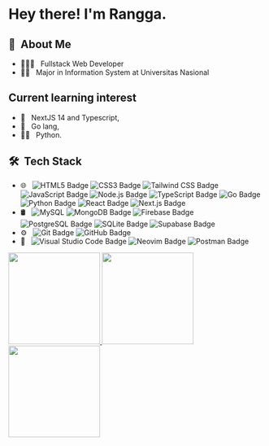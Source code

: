 <h1> Hey there! I'm Rangga.</h1>

<h2>👦 &nbsp;About Me </h2>

- 👨🏻‍💻 &nbsp; Fullstack Web Developer
- 🧑‍🏫 &nbsp; Major in Information System at Universitas Nasional


<h2>Current learning interest</h2>

- 🤖 &nbsp; NextJS 14 and Typescript,
- 🤔 &nbsp; Go lang,
- 🙇🏻 &nbsp; Python.

<h2> 🛠 &nbsp;Tech Stack</h2>

- 🌐 &nbsp;
  ![HTML5 Badge](https://img.shields.io/badge/HTML5-E34F26?logo=html5&logoColor=fff&style=flat)
  ![CSS3 Badge](https://img.shields.io/badge/CSS3-1572B6?logo=css3&logoColor=fff&style=flat)
  ![Tailwind CSS Badge](https://img.shields.io/badge/Tailwind%20CSS-06B6D4?logo=tailwindcss&logoColor=fff&style=flat)
  ![JavaScript Badge](https://img.shields.io/badge/JavaScript-F7DF1E?logo=javascript&logoColor=000&style=flat)
  ![Node.js Badge](https://img.shields.io/badge/Node.js-393?logo=nodedotjs&logoColor=fff&style=flat)
  ![TypeScript Badge](https://img.shields.io/badge/TypeScript-3178C6?logo=typescript&logoColor=fff&style=flat)
  ![Go Badge](https://img.shields.io/badge/Go-00ADD8?logo=go&logoColor=fff&style=flat)
  ![Python Badge](https://img.shields.io/badge/Python-3776AB?logo=python&logoColor=fff&style=flat)
  ![React Badge](https://img.shields.io/badge/React-61DAFB?logo=react&logoColor=000&style=flat)
  ![Next.js Badge](https://img.shields.io/badge/Next.js-000?logo=nextdotjs&logoColor=fff&style=flat)
- 🛢 &nbsp;
  ![MySQL](https://img.shields.io/badge/-MySQL-333333?style=flat&logo=mysql)
  ![MongoDB Badge](https://img.shields.io/badge/MongoDB-47A248?logo=mongodb&logoColor=fff&style=flat)
  ![Firebase Badge](https://img.shields.io/badge/Firebase-FFCA28?logo=firebase&logoColor=000&style=flat)
  ![PostgreSQL Badge](https://img.shields.io/badge/PostgreSQL-4169E1?logo=postgresql&logoColor=fff&style=flat)
  ![SQLite Badge](https://img.shields.io/badge/SQLite-003B57?logo=sqlite&logoColor=fff&style=flat)
  ![Supabase Badge](https://img.shields.io/badge/Supabase-3FCF8E?logo=supabase&logoColor=fff&style=flat)
- ⚙️ &nbsp;
 ![Git Badge](https://img.shields.io/badge/Git-F05032?logo=git&logoColor=fff&style=flat)
  ![GitHub Badge](https://img.shields.io/badge/GitHub-181717?logo=github&logoColor=fff&style=flat)
- 🔧 &nbsp;
 ![Visual Studio Code Badge](https://img.shields.io/badge/Visual%20Studio%20Code-007ACC?logo=visualstudiocode&logoColor=fff&style=flat)
 ![Neovim Badge](https://img.shields.io/badge/Neovim-57A143?logo=neovim&logoColor=fff&style=flat)
 ![Postman Badge](https://img.shields.io/badge/Postman-FF6C37?logo=postman&logoColor=fff&style=flat)
  <br/>

<a href="https://github.com/Rangga056">
  <img height="180em" src="https://github-readme-stats-1bae.vercel.app/api/?username=Rangga056&show_icons=true&include_all_commits=true&count_private=true&role=OWNER,ORGANIZATION_MEMBER,COLLABORATOR" />
  <img height="180em" src="https://github-readme-stats-1bae.vercel.app/api/top-langs/?username=Rangga056&show_icons=true&include_all_commits=true&count_private=true&role=OWNER,ORGANIZATION_MEMBER,COLLABORATOR" />
  <br/>
  <img height="180em" src="https://github-profile-trophy.vercel.app/?username=Rangga056&theme=onedark" />
</a>
